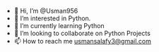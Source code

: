 - 👋 Hi, I’m @Usman956
- 👀 I’m interested in Python.
- 🌱 I’m currently learning Python
- 💞️ I’m looking to collaborate on Python Projects
- 📫 How to reach me usmansalafy3@gmail.com

<!---
Usman956/Usman956 is a ✨ special ✨ repository because its `README.md` (this file) appears on your GitHub profile.
You can click the Preview link to take a look at your changes.
--->
